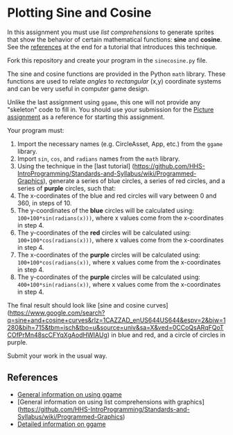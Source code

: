 # Plotting Sine and Cosine

In this assignment you must use *list comprehensions* to generate sprites that show the behavior
of certain mathematical functions: **sine** and **cosine**. See the [references](#references) at the end for a 
tutorial that introduces this technique.

Fork this repository and create your program in the ```sinecosine.py``` file.

The sine and cosine functions are provided in the Python ```math``` library. These functions are used
to relate *angles* to *rectangular* (x,y) coordinate systems and can be very useful in computer
game design.

Unlike the last assignment using ```ggame```, this one will not provide any "skeleton" code to fill
in. You should use your submission for the [Picture assignment](https://github.com/HHS-IntroProgramming/Picture)
as a reference for starting this assignment. 

Your program must:

1. Import the necessary names (e.g. CircleAsset, App, etc.) from the  ```ggame``` library.
2. Import ```sin```, ```cos```, and ```radians``` names from the ```math``` library.
3. Using the technique in the [last tutorial]
  (https://github.com/HHS-IntroProgramming/Standards-and-Syllabus/wiki/Programmed-Graphics),
  generate a series of blue circles, a series of red circles, and a series of **purple** circles, such
  that:
4. The x-coordinates of the blue and red circles will vary between 0 and 360, in steps of 10.
5. The y-coordinates of the **blue** circles will be calculated using: 
  ```100+100*sin(radians(x)))```, where x values come from the x-coordinates in step 4.
6. The y-coordinates of the **red** circles will be calculated using:
  ```100+100*cos(radians(x)))```, where x values come from the x-coordinates in step 4.
7. The x-coordinates of the **purple** circles will be calculated using:
  ```100+100*cos(radians(x))```, where x values come from the x-coordinates in step 4.
8. The y-coordinates of the **purple** circles will be calculated using:
  ```400+100*sin(radians(x))```, where x values come from the x-coordinates in step 4.

The final result should look like [sine and cosine curves]
(https://www.google.com/search?q=sine+and+cosine+curves&rlz=1CAZZAD_enUS644US644&espv=2&biw=1280&bih=715&tbm=isch&tbo=u&source=univ&sa=X&ved=0CCoQsARqFQoTCOfPrMn48scCFYqXgAodHWIAUg)
in blue and red, and a circle of circles in purple.

Submit your work in the usual way.

## References
* [General information on using ggame](https://github.com/HHS-IntroProgramming/Standards-and-Syllabus/wiki/Displaying-Graphics)
* [General information on using list comprehensions with graphics]
  (https://github.com/HHS-IntroProgramming/Standards-and-Syllabus/wiki/Programmed-Graphics)
* [Detailed information on ggame](http://brythonserver.github.io/ggame/)
